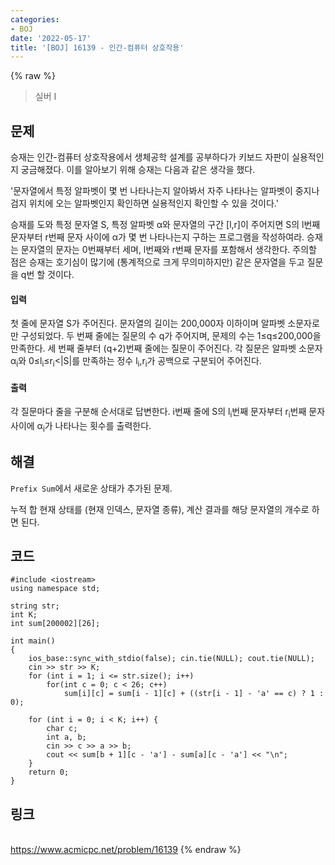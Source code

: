 ```yaml
---
categories:
- BOJ
date: '2022-05-17'
title: '[BOJ] 16139 - 인간-컴퓨터 상호작용'
---
```


{% raw %}
> 실버 I<br>

## 문제
승재는 인간-컴퓨터 상호작용에서 생체공학 설계를 공부하다가 키보드 자판이 실용적인지 궁금해졌다. 이를 알아보기 위해 승재는 다음과 같은 생각을 했다.

'문자열에서 특정 알파벳이 몇 번 나타나는지 알아봐서 자주 나타나는 알파벳이 중지나 검지 위치에 오는 알파벳인지 확인하면 실용적인지 확인할 수 있을 것이다.'

승재를 도와 특정 문자열  S, 특정 알파벳  α와 문자열의 구간  [l,r]이 주어지면  S의  l번째 문자부터  r번째 문자 사이에  α가 몇 번 나타나는지 구하는 프로그램을 작성하여라. 승재는 문자열의 문자는  0번째부터 세며,  l번째와  r번째 문자를 포함해서 생각한다. 주의할 점은 승재는 호기심이 많기에 (통계적으로 크게 무의미하지만) 같은 문자열을 두고 질문을  q번 할 것이다.

#### 입력
첫 줄에 문자열  S가 주어진다. 문자열의 길이는  200,000자 이하이며 알파벳 소문자로만 구성되었다. 두 번째 줄에는 질문의 수  q가 주어지며, 문제의 수는  1≤q≤200,000을 만족한다. 세 번째 줄부터  (q+2)번째 줄에는 질문이 주어진다. 각 질문은 알파벳 소문자  α<sub>i</sub>와  0≤l<sub>i</sub>≤r<sub>i</sub><|S|를 만족하는 정수  l<sub>i</sub>,r<sub>i</sub>가 공백으로 구분되어 주어진다.

#### 출력
각 질문마다 줄을 구분해 순서대로 답변한다.  i번째 줄에  S의  l<sub>i</sub>번째 문자부터  r<sub>i</sub>번째 문자 사이에  α<sub>i</sub>가 나타나는 횟수를 출력한다.

## 해결
`Prefix Sum`에서 새로운 상태가 추가된 문제.

누적 합 현재 상태를 (현재 인덱스, 문자열 종류), 계산 결과를 해당 문자열의 개수로 하면 된다.

## 코드
```
#include <iostream>
using namespace std;

string str;
int K;
int sum[200002][26];

int main()
{
	ios_base::sync_with_stdio(false); cin.tie(NULL); cout.tie(NULL);
	cin >> str >> K;
	for (int i = 1; i <= str.size(); i++)
		for(int c = 0; c < 26; c++)
			sum[i][c] = sum[i - 1][c] + ((str[i - 1] - 'a' == c) ? 1 : 0);

	for (int i = 0; i < K; i++) {
		char c;
		int a, b;
		cin >> c >> a >> b;
		cout << sum[b + 1][c - 'a'] - sum[a][c - 'a'] << "\n";
	}
	return 0;
}
```

## 링크
<br>https://www.acmicpc.net/problem/16139
{% endraw %}